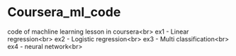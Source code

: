 # Coursera_ml_code
code of machline learning lesson in coursera\<br>
ex1 - Linear regression\<br>
ex2 - Logistic regression\<br>
ex3 - Multi classification\<br>
ex4 - neural network\<br>

